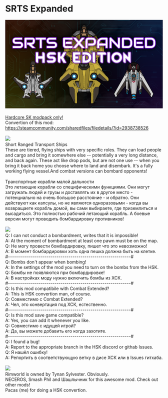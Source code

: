 # SRTS Expanded
![Preview](/__PREVIEW__/SRTS.png?raw=true "Preview")<br><br>
[Hardcore SK modpack only!](https://github.com/skyarkhangel/Hardcore-SK/tree/development)
<br>
Convertion of this mod:<br>
https://steamcommunity.com/sharedfiles/filedetails/?id=2938738526
<br><br>
<img src="https://i.imgur.com/svEwA2k.png"><br>
Short Ranged Transport Ships<br>
These are tiered, flying ships with very specific roles. They can load people and cargo and bring it somewhere else -- potentially a very long distance, and back again. These act like drop pods, but are not one use -- when you bring it back home you choose where to land and disembark. It's a fully working flying vessel.And combat versions can bombard opponents!<br>
<br>
Транспортные корабли малой дальности<br>
Это летающие корабли cо специфическими функциями. Они могут загружать людей и грузы и доставлять их в другое место - потенциально на очень большое расстояние - и обратно. Они действуют как капсулы, но не являются одноразовыми - когда вы возвращаете корабль домой, вы сами выбираете, где приземлиться и высадиться. Это полностью рабочий летающий корабль. А боевые версии могут проводить бомбардировку противников!<br>
<br>
<img src="https://i.imgur.com/5KVUmeE.png"><br>
Q: I can not conduct a bombardment, writes that it is impossible!<br>
A: At the moment of bombardment at least one pawn must be on the map.<br>
Q: Не могу провести бомбардировку, пишет что это невозможно!<br>
A: В момент бомбардировки хоть одна пешка должна быть на клетке.<br>
#-------------------------------------------------------------#<br>
Q: Bombs don't appear when bombing!<br>
A: In the settings of the mod you need to turn on the bombs from the HSK.<br>
Q: Бомбы не появляются при бомбардировке!<br>
A: В настройках моду нужно включить бомбы из ХСК.<br>
#-------------------------------------------------------------#<br>
Q: Is this mod compatibile with Combat Extended?<br>
A: This is HSK convertion man, of course.<br>
Q: Совместимо с Combat Extended?<br>
A: Чел, это конвертация под ХСК, естественно.<br>
#-------------------------------------------------------------#<br>
Q: Is this mod save game compatible?<br>
A: Yes, you can add it whenever you like.<br>
Q: Совместимо с идущей игрой?<br>
A: Да, вы можете добавить его когда захотите.<br>
#-------------------------------------------------------------#<br>
Q: I found a bug!<br>
A: Report to the appropriate branch in the HSK discord or githab Issues.<br>
Q: Я нашёл ошибку!<br>
A: Репортить в соответствующую ветку в дисе ХСК или в Issues гитхаба.<br>
<br>
<img src="https://i.imgur.com/fdngbbh.png"><br>
Rimworld is owned by Tynan Sylvester. Obviously.<br>
NECEROS, Smash Phil and Шашлычник for this awesome mod. Check out other mods!<br>
Pacas (me) for doing a HSK convertion.<br>
